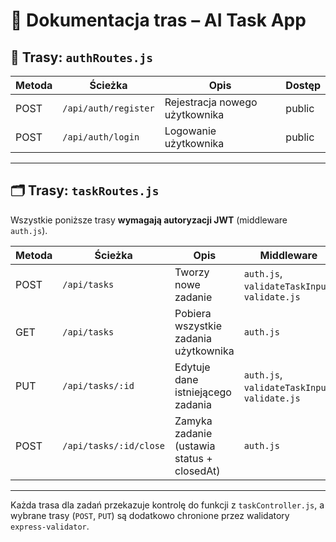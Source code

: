 # 📘 Dokumentacja tras – AI Task App

## 🔐 Trasy: `authRoutes.js`

| Metoda | Ścieżka             | Opis                            | Dostęp |
|--------|---------------------|----------------------------------|--------|
| POST   | `/api/auth/register` | Rejestracja nowego użytkownika  | public |
| POST   | `/api/auth/login`    | Logowanie użytkownika           | public |

---

## 🗂️ Trasy: `taskRoutes.js`

Wszystkie poniższe trasy **wymagają autoryzacji JWT** (middleware `auth.js`).

| Metoda | Ścieżka                | Opis                                         | Middleware                             |
|--------|------------------------|----------------------------------------------|----------------------------------------|
| POST   | `/api/tasks`           | Tworzy nowe zadanie                          | `auth.js`, `validateTaskInput`, `validate.js` |
| GET    | `/api/tasks`           | Pobiera wszystkie zadania użytkownika       | `auth.js`                              |
| PUT    | `/api/tasks/:id`       | Edytuje dane istniejącego zadania           | `auth.js`, `validateTaskInput`, `validate.js` |
| POST   | `/api/tasks/:id/close` | Zamyka zadanie (ustawia status + closedAt)  | `auth.js`                              |

---

Każda trasa dla zadań przekazuje kontrolę do funkcji z `taskController.js`, a wybrane trasy (`POST`, `PUT`) są dodatkowo chronione przez walidatory `express-validator`.

